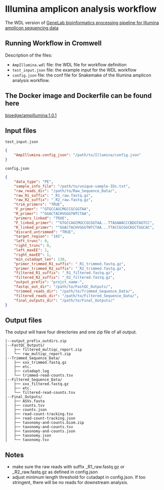 
# Illumina amplicon analysis workflow

The WDL version of [GeneLab bioinformatics processing pipeline for Illumina amplicon sequencing data](https://github.com/nasa/GeneLab_Data_Processing/tree/master/Amplicon/Illumina)

## Running Workflow in Cromwell

Description of the files:
 - `AmpIllumina.wdl` file: the WDL file for workflow definition
 - `test_input.json` file: the example input for the WDL workflow
 - `config.json` file: the conf file for Snakemake of the Illumina amplicon analysis workflow.

## The Docker image and Dockerfile can be found here

[bioedge/ampillumina:1.0.1](https://hub.docker.com/r/bioedge/ampillumina)

## Input files

`test_input.json`

```json
{
    "AmpIllumina.config_json": "/path/to/Illumina/config.json"
}
```

`config.json`

```json
{
    "data_type": "PE",
    "sample_info_file": "/path/to/unique-sample-IDs.txt",
    "raw_reads_dir": "/path/to/Raw_Sequence_Data/",
    "raw_R1_suffix": "_R1_raw.fastq.gz",
    "raw_R2_suffix": "_R2_raw.fastq.gz",
    "trim_primers": "TRUE",
    "F_primer": "^GTGCCAGCMGCCGCGGTAA",
    "R_primer": "^GGACTACHVGGGTWTCTAA",
    "primers_linked": "TRUE",
    "F_linked_primer": "^GTGCCAGCMGCCGCGGTAA...TTAGAWACCCBDGTAGTCC",
    "R_linked_primer": "^GGACTACHVGGGTWTCTAA...TTACCGCGGCKGCTGGCAC",
    "discard_untrimmed": "TRUE",
    "target_region": "16S",
    "left_trunc": 0,
    "right_trunc": 0,
    "left_maxEE": 1,
    "right_maxEE": 1,
    "min_cutadapt_len": 130,
    "primer_trimmed_R1_suffix": "_R1_trimmed.fastq.gz",
    "primer_trimmed_R2_suffix": "_R2_trimmed.fastq.gz",
    "filtered_R1_suffix": "_R1_filtered.fastq.gz",
    "filtered_R2_suffix": "_R2_filtered.fastq.gz",
    "output_prefix": "projct_name-",
    "fastqc_out_dir": "/path/to/FastQC_Outputs/",
    "trimmed_reads_dir": "/path/to/Trimmed_Sequence_Data/",
    "filtered_reads_dir": "/path/to/Filtered_Sequence_Data/",
    "final_outputs_dir": "/path/to/Final_Outputs/"
}
```

## Output files
The output will have four directories and one zip file of all output.

```
|--output_prefix_outdirs.zip
|--FastQC_Outputs/
│   ├── filtered_multiqc_report.zip
│   └── raw_multiqc_report.zip
|--Trimmed_Sequence_Data/
│   ├── xxx_trimmed.fastq.gz
│   ├── etc.
│   ├── cutadapt.log
│   └── trimmed-read-counts.tsv
|--Filtered_Sequence_Data/
│   ├── xxx_filtered.fastq.gz
│   ├── etc.
│   └── filtered-read-counts.tsv
|--Final_Outputs/
│   ├── ASVs.fasta
│   ├── counts.tsv
│   ├── counts.json
│   ├── read-count-tracking.tsv
│   ├── read-count-tracking.json
│   ├── taxonomy-and-counts.biom.zip
│   ├── taxonomy-and-counts.tsv
│   ├── taxonomy-and-counts.json
│   ├── taxonomy.json
│   └── taxonomy.tsv

```

## Notes
* make sure the raw reads with suffix _R1_raw.fastq.gz or _R2_raw.fastq.gz as defined in config.json
* adjust minimum length threshold for cutadapt in config.json. If too stringent, there will be no reads for downstream analysis.